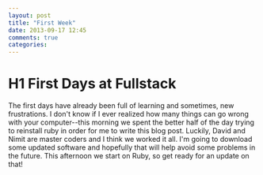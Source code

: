 ```yaml
---
layout: post
title: "First Week"
date: 2013-09-17 12:45
comments: true
categories:
---
```

# H1 First Days at Fullstack
The first days have already been full of learning and sometimes, new frustrations. I don't know if I ever realized how many things can go wrong with your computer--this morning we spent the better half of the day trying to reinstall ruby in order for me to write this blog post. Luckily, David and Nimit are master coders and I think we worked it all. I'm going to download some updated software and hopefully that will help avoid some problems in the future. This afternoon we start on Ruby, so get ready for an update on that!
